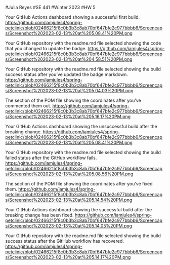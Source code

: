 #Julia Reyes
#SE 441 
#Winter 2023
#HW 5

Your GitHub Actions dashboard showing a successful first build.
https://github.com/iamjules4/spring-petclinic/blob/02466215f8c0b3b3c8ab70bf647bfe2c977bbbb6/Screencaps/Screenshot%202023-02-13%20at%205.08.41%20PM.png

Your GitHub repository with the readme.md file selected showing the code that you changed to update the badge.
https://github.com/iamjules4/spring-petclinic/blob/02466215f8c0b3b3c8ab70bf647bfe2c977bbbb6/Screencaps/Screenshot%202023-02-13%20at%204.58.51%20PM.png

Your GitHub repository with the readme.md file selected showing the build success status after you’ve updated the badge markdown.
https://github.com/iamjules4/spring-petclinic/blob/02466215f8c0b3b3c8ab70bf647bfe2c977bbbb6/Screencaps/Screenshot%202023-02-13%20at%205.04.03%20PM.png

The section of the POM file showing the coordinates after you’ve commented them out.
https://github.com/iamjules4/spring-petclinic/blob/02466215f8c0b3b3c8ab70bf647bfe2c977bbbb6/Screencaps/Screenshot%202023-02-13%20at%205.16.17%20PM.png

Your GitHub Actions dashboard showing the unsuccessful build after the breaking change.
https://github.com/iamjules4/spring-petclinic/blob/02466215f8c0b3b3c8ab70bf647bfe2c977bbbb6/Screencaps/Screenshot%202023-02-13%20at%205.08.41%20PM.png

Your GitHub repository with the readme.md file selected showing the build failed status after the GitHub workflow fails.
https://github.com/iamjules4/spring-petclinic/blob/02466215f8c0b3b3c8ab70bf647bfe2c977bbbb6/Screencaps/Screenshot%202023-02-13%20at%205.08.56%20PM.png

The section of the POM file showing the coordinates after you’ve fixed them.
https://github.com/iamjules4/spring-petclinic/blob/02466215f8c0b3b3c8ab70bf647bfe2c977bbbb6/Screencaps/Screenshot%202023-02-13%20at%205.14.54%20PM.png

Your GitHub Actions dashboard showing the successful build after the breaking change has been fixed.
https://github.com/iamjules4/spring-petclinic/blob/02466215f8c0b3b3c8ab70bf647bfe2c977bbbb6/Screencaps/Screenshot%202023-02-13%20at%205.14.05%20PM.png

Your GitHub repository with the readme.md file selected showing the build success status after the GitHub workflow has recovered.
https://github.com/iamjules4/spring-petclinic/blob/02466215f8c0b3b3c8ab70bf647bfe2c977bbbb6/Screencaps/Screenshot%202023-02-13%20at%205.14.17%20PM.png
